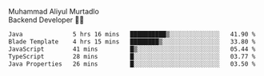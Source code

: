 Muhammad Aliyul Murtadlo
<br>
Backend Developer 👨‍💻
<br>
<!--START_SECTION:waka-->

```txt
Java              5 hrs 16 mins   ██████████▒░░░░░░░░░░░░░░   41.90 %
Blade Template    4 hrs 15 mins   ████████▒░░░░░░░░░░░░░░░░   33.80 %
JavaScript        41 mins         █▒░░░░░░░░░░░░░░░░░░░░░░░   05.44 %
TypeScript        28 mins         █░░░░░░░░░░░░░░░░░░░░░░░░   03.77 %
Java Properties   26 mins         █░░░░░░░░░░░░░░░░░░░░░░░░   03.50 %
```

<!--END_SECTION:waka-->

